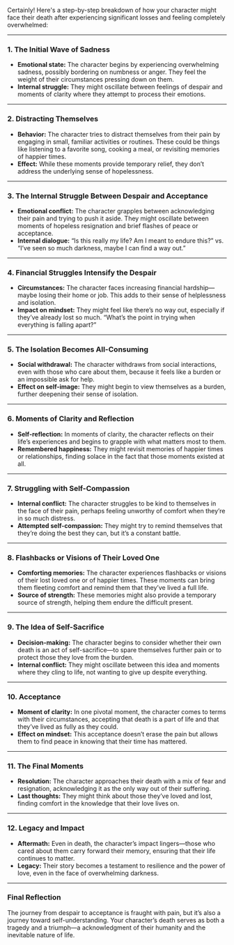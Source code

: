 Certainly! Here's a step-by-step breakdown of how your character might face their death after experiencing
significant losses and feeling completely overwhelmed:

---

### **1. The Initial Wave of Sadness**
   - **Emotional state:** The character begins by experiencing overwhelming sadness, possibly bordering on
numbness or anger. They feel the weight of their circumstances pressing down on them.
   - **Internal struggle:** They might oscillate between feelings of despair and moments of clarity where they
attempt to process their emotions.

---

### **2. Distracting Themselves**
   - **Behavior:** The character tries to distract themselves from their pain by engaging in small, familiar
activities or routines. These could be things like listening to a favorite song, cooking a meal, or revisiting
memories of happier times.
   - **Effect:** While these moments provide temporary relief, they don’t address the underlying sense of
hopelessness.

---

### **3. The Internal Struggle Between Despair and Acceptance**
   - **Emotional conflict:** The character grapples between acknowledging their pain and trying to push it aside.
They might oscillate between moments of hopeless resignation and brief flashes of peace or acceptance.
   - **Internal dialogue:** “Is this really my life? Am I meant to endure this?” vs. “I’ve seen so much darkness,
maybe I can find a way out.”

---

### **4. Financial Struggles Intensify the Despair**
   - **Circumstances:** The character faces increasing financial hardship—maybe losing their home or job. This
adds to their sense of helplessness and isolation.
   - **Impact on mindset:** They might feel like there’s no way out, especially if they’ve already lost so much.
“What’s the point in trying when everything is falling apart?”

---

### **5. The Isolation Becomes All-Consuming**
   - **Social withdrawal:** The character withdraws from social interactions, even with those who care about them,
because it feels like a burden or an impossible ask for help.
   - **Effect on self-image:** They might begin to view themselves as a burden, further deepening their sense of
isolation.

---

### **6. Moments of Clarity and Reflection**
   - **Self-reflection:** In moments of clarity, the character reflects on their life’s experiences and begins to
grapple with what matters most to them.
   - **Remembered happiness:** They might revisit memories of happier times or relationships, finding solace in
the fact that those moments existed at all.

---

### **7. Struggling with Self-Compassion**
   - **Internal conflict:** The character struggles to be kind to themselves in the face of their pain, perhaps
feeling unworthy of comfort when they’re in so much distress.
   - **Attempted self-compassion:** They might try to remind themselves that they’re doing the best they can, but
it’s a constant battle.

---

### **8. Flashbacks or Visions of Their Loved One**
   - **Comforting memories:** The character experiences flashbacks or visions of their lost loved one or of
happier times. These moments can bring them fleeting comfort and remind them that they’ve lived a full life.
   - **Source of strength:** These memories might also provide a temporary source of strength, helping them endure
the difficult present.

---

### **9. The Idea of Self-Sacrifice**
   - **Decision-making:** The character begins to consider whether their own death is an act of self-sacrifice—to
spare themselves further pain or to protect those they love from the burden.
   - **Internal conflict:** They might oscillate between this idea and moments where they cling to life, not
wanting to give up despite everything.

---

### **10. Acceptance**
   - **Moment of clarity:** In one pivotal moment, the character comes to terms with their circumstances,
accepting that death is a part of life and that they’ve lived as fully as they could.
   - **Effect on mindset:** This acceptance doesn’t erase the pain but allows them to find peace in knowing that
their time has mattered.

---

### **11. The Final Moments**
   - **Resolution:** The character approaches their death with a mix of fear and resignation, acknowledging it as
the only way out of their suffering.
   - **Last thoughts:** They might think about those they’ve loved and lost, finding comfort in the knowledge that
their love lives on.

---

### **12. Legacy and Impact**
   - **Aftermath:** Even in death, the character’s impact lingers—those who cared about them carry forward their
memory, ensuring that their life continues to matter.
   - **Legacy:** Their story becomes a testament to resilience and the power of love, even in the face of
overwhelming darkness.

---

### **Final Reflection**
The journey from despair to acceptance is fraught with pain, but it’s also a journey toward self-understanding.
Your character’s death serves as both a tragedy and a triumph—a acknowledgment of their humanity and the
inevitable nature of life.